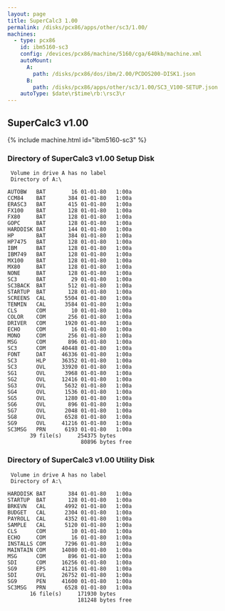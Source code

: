 ```yaml
---
layout: page
title: SuperCalc3 1.00
permalink: /disks/pcx86/apps/other/sc3/1.00/
machines:
  - type: pcx86
    id: ibm5160-sc3
    config: /devices/pcx86/machine/5160/cga/640kb/machine.xml
    autoMount:
      A:
        path: /disks/pcx86/dos/ibm/2.00/PCDOS200-DISK1.json
      B:
        path: /disks/pcx86/apps/other/sc3/1.00/SC3_V100-SETUP.json
    autoType: $date\r$time\rb:\rsc3\r
---
```


SuperCalc3 v1.00
----------------

{% include machine.html id="ibm5160-sc3" %}

### Directory of SuperCalc3 v1.00 Setup Disk

	 Volume in drive A has no label
	 Directory of A:\

	AUTOBW   BAT        16 01-01-80   1:00a
	CCM84    BAT       384 01-01-80   1:00a
	ERASC3   BAT       415 01-01-80   1:00a
	FX100    BAT       128 01-01-80   1:00a
	FX80     BAT       128 01-01-80   1:00a
	GOPC     BAT       128 01-01-80   1:00a
	HARDDISK BAT       144 01-01-80   1:00a
	HP       BAT       384 01-01-80   1:00a
	HP7475   BAT       128 01-01-80   1:00a
	IBM      BAT       128 01-01-80   1:00a
	IBM749   BAT       128 01-01-80   1:00a
	MX100    BAT       128 01-01-80   1:00a
	MX80     BAT       128 01-01-80   1:00a
	NONE     BAT       128 01-01-80   1:00a
	SC3      BAT        29 01-01-80   1:00a
	SC3BACK  BAT       512 01-01-80   1:00a
	STARTUP  BAT       128 01-01-80   1:00a
	SCREENS  CAL      5504 01-01-80   1:00a
	TENMIN   CAL      3584 01-01-80   1:00a
	CLS      COM        10 01-01-80   1:00a
	COLOR    COM       256 01-01-80   1:00a
	DRIVER   COM      1920 01-01-80   1:00a
	ECHO     COM        16 01-01-80   1:00a
	MONO     COM       256 01-01-80   1:00a
	MSG      COM       896 01-01-80   1:00a
	SC3      COM     40448 01-01-80   1:00a
	FONT     DAT     46336 01-01-80   1:00a
	SC3      HLP     36352 01-01-80   1:00a
	SC3      OVL     33920 01-01-80   1:00a
	SG1      OVL      3968 01-01-80   1:00a
	SG2      OVL     12416 01-01-80   1:00a
	SG3      OVL      5632 01-01-80   1:00a
	SG4      OVL      1536 01-01-80   1:00a
	SG5      OVL      1280 01-01-80   1:00a
	SG6      OVL       896 01-01-80   1:00a
	SG7      OVL      2048 01-01-80   1:00a
	SG8      OVL      6528 01-01-80   1:00a
	SG9      OVL     41216 01-01-80   1:00a
	SC3MSG   PRN      6193 01-01-80   1:00a
	       39 file(s)     254375 bytes
	                       80896 bytes free

### Directory of SuperCalc3 v1.00 Utility Disk

	 Volume in drive A has no label
	 Directory of A:\

	HARDDISK BAT       384 01-01-80   1:00a
	STARTUP  BAT       128 01-01-80   1:00a
	BRKEVN   CAL      4992 01-01-80   1:00a
	BUDGET   CAL      2304 01-01-80   1:00a
	PAYROLL  CAL      4352 01-01-80   1:00a
	SAMPLE   CAL      5120 01-01-80   1:00a
	CLS      COM        10 01-01-80   1:00a
	ECHO     COM        16 01-01-80   1:00a
	INSTALLS COM      7296 01-01-80   1:00a
	MAINTAIN COM     14080 01-01-80   1:00a
	MSG      COM       896 01-01-80   1:00a
	SDI      COM     16256 01-01-80   1:00a
	SG9      EPS     41216 01-01-80   1:00a
	SDI      OVL     26752 01-01-80   1:00a
	SG9      PEN     41600 01-01-80   1:00a
	SC3MSG   PRN      6528 01-01-80   1:00a
	       16 file(s)     171930 bytes
	                      181248 bytes free
